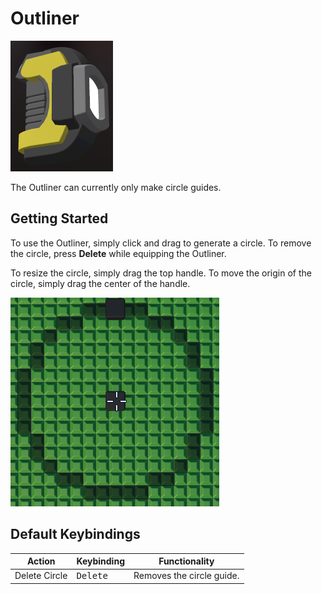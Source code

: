 # Outliner

![Outline](outliner.png)

The Outliner can currently only make circle guides.

## Getting Started

To use the Outliner, simply click and drag to generate a circle. To remove the circle, press **Delete** while equipping the Outliner.

To resize the circle, simply drag the top handle. To move the origin of the circle, simply drag the center of the handle.

![Outliner Circle](outliner_circle.png)

## Default Keybindings

| Action        | Keybinding  | Functionality             |
|---------------|-------------|---------------------------|
| Delete Circle | <kbd>Delete | Removes the circle guide. |